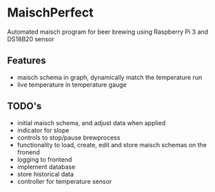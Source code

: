 # MaischPerfect
Automated maisch program for beer brewing using Raspberry Pi 3 and DS18B20 sensor

## Features
* maisch schema in graph, dynamically match the temperature run
* live temperature in temperature gauge

## TODO's
* initial maisch schema, and adjust data when applied
* indicator for slope
* controls to stop/pause brewprocess
* functionality to load, create, edit and store maisch schemas on the fronend
* logging to frontend
* implement database
* store historical data
* controller for temperature sensor
